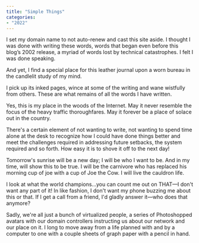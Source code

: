 ```yaml
---
title: "Simple Things"
categories:
- "2022"
---
```


I set my domain name to not auto-renew and cast this site aside.  I thought I was done with writing these words, words that began even before this blog’s 2002 release, a myriad of words lost by technical catastrophes.  I felt I was done speaking. 

And yet, I find a special place for this leather journal upon a worn bureau in the candlelit study of my mind.

I pick up its inked pages, wince at some of the writing and wane wistfully from others.  These are what remains of all the words I have written.

Yes, this is my place in the woods of the Internet.  May it never resemble the focus of the heavy traffic thoroughfares.  May it forever be a place of solace out in the country.

There's a certain element of not wanting to write, not wanting to spend time alone at the desk to recognize how I could have done things better and meet the challenges required in addressing future setbacks, the system required and so forth.  How easy it is to shove it off to the next day!

Tomorrow's sunrise will be a new day; I will be who I want to be.  And in my time, will show this to be true.  I will be the carnivore who has replaced his morning cup of joe with a cup of Joe the Cow.  I will live the cauldron life. 

I look at what the world champions...you can count me out on THAT—I don't want any part of it!  In like fashion, I don't want my phone buzzing me about this or that.  If I get a call from a friend, I'd gladly answer it—who does that anymore? 

Sadly, we're all just a bunch of virtualized people, a series of Photoshopped avatars with our domain controllers instructing us about our network and our place on it.  I long to move away from a life planned with and by a computer to one with a couple sheets of graph paper with a pencil in hand.
